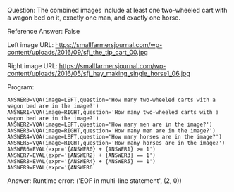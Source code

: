 Question: The combined images include at least one two-wheeled cart with a wagon bed on it, exactly one man, and exactly one horse.

Reference Answer: False

Left image URL: https://smallfarmersjournal.com/wp-content/uploads/2016/09/sfj_the_tip_cart_00.jpg

Right image URL: https://smallfarmersjournal.com/wp-content/uploads/2016/05/sfj_hay_making_single_horse1_06.jpg

Program:

```
ANSWER0=VQA(image=LEFT,question='How many two-wheeled carts with a wagon bed are in the image?')
ANSWER1=VQA(image=RIGHT,question='How many two-wheeled carts with a wagon bed are in the image?')
ANSWER2=VQA(image=LEFT,question='How many men are in the image?')
ANSWER3=VQA(image=RIGHT,question='How many men are in the image?')
ANSWER4=VQA(image=LEFT,question='How many horses are in the image?')
ANSWER5=VQA(image=RIGHT,question='How many horses are in the image?')
ANSWER6=EVAL(expr='{ANSWER0} + {ANSWER1} >= 1')
ANSWER7=EVAL(expr='{ANSWER2} + {ANSWER3} == 1')
ANSWER8=EVAL(expr='{ANSWER4} + {ANSWER5} == 1')
ANSWER9=EVAL(expr='{ANSWER6
```
Answer: Runtime error: ('EOF in multi-line statement', (2, 0))


